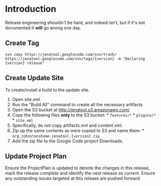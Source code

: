 # Introduction #

Release engineering shouldn't be hard, and indeed isn't, but if it's not documented it **will** go wrong one day.

## Create Tag ##

```
svn copy https://jenatool.googlecode.com/svn/trunk/ https://jenatool.googlecode.com/svn/tags/{version} -m "Declaring {version} release"
```


## Create Update Site ##

To create/install a build to the update site.

  1. Open site.xml
  1. Run the "Build All" command to create all the necessary artifacts
  1. Open the S3 bucket at http://jenatool.s3.amazonaws.com/
  1. Copy the following files **only** to the S3 bucket:
    * `features/*`
    * `plugins/*`
    * `site.xml`
  1. Specifically, do not copy artifacts.xml and content.xml.
  1. Zip up the same contents as were copied to S3 and name them:
    * `org.johnstonshome.jenatool.{version}.zip`
  1. Add the zip file to the Google Code project Downloads.

## Update Project Plan ##

Ensure the ProjectPlan is updated to denote the changes in this release, mark the release _complete_ and identify the next release as _current_. Ensure any outstanding issues targeted at this release are pushed forward.